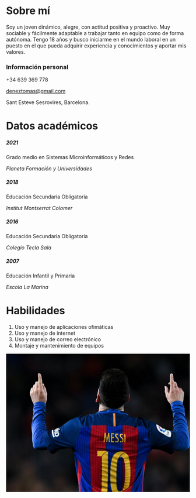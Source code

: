 # Sobre mí
Soy un joven dinámico, alegre, con actitud positiva y proactivo.
Muy sociable y fácilmente adaptable a trabajar tanto en equipo como de
forma autónoma.
Tengo 18 años y busco iniciarme en el mundo laboral en un puesto en el que
pueda adquirir experiencia y conocimientos y aportar mis valores.
### Información personal
+34 639 369 778

deneztomas@gmail.com

Sant Esteve Sesrovires, Barcelona.

# Datos académicos
##### **2021** 
Grado medio en Sistemas Microinformáticos y Redes

*Planeta Formación y Universidades*

##### **2018** 
Educación Secundaria Obligatoria

*Institut Montserrat Colomer*

##### **2016** 
Educación Secundaria Obligatoria

*Colegio Tecla Sala*

##### **2007** 
Educación Infantil y Primaria

*Escola La Marina*

# Habilidades
1. Uso y manejo de aplicaciones ofimáticas
2. Uso y manejo de internet
3. Uso y manejo de correo electrónico
4. Montaje y mantenimiento de equipos

![Image](messi.jpg)
